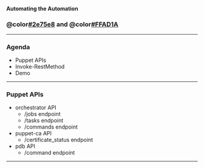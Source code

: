 #### Automating the Automation
### @color[#2e75e8](PowerShell) and @color[#FFAD1A](Puppet)

---

### Agenda

- Puppet APIs
- Invoke-RestMethod
- Demo

---

### Puppet APIs

- orchestrator API
  - /jobs endpoint
  - /tasks endpoint
  - /commands endpoint
- puppet-ca API
  - /certificate_status endpoint
- pdb API
  - /command endpoint

---

